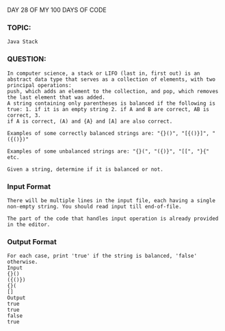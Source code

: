 DAY 28 OF MY 100 DAYS OF CODE
### TOPIC:
    Java Stack
 ### QUESTION:   
    In computer science, a stack or LIFO (last in, first out) is an abstract data type that serves as a collection of elements, with two principal operations: 
    push, which adds an element to the collection, and pop, which removes the last element that was added.
    A string containing only parentheses is balanced if the following is true: 1. if it is an empty string 2. if A and B are correct, AB is correct, 3. 
    if A is correct, (A) and {A} and [A] are also correct.

    Examples of some correctly balanced strings are: "{}()", "[{()}]", "({()})"

    Examples of some unbalanced strings are: "{}(", "({)}", "[[", "}{" etc.

    Given a string, determine if it is balanced or not.

### Input Format

    There will be multiple lines in the input file, each having a single non-empty string. You should read input till end-of-file.

    The part of the code that handles input operation is already provided in the editor.

### Output Format
    For each case, print 'true' if the string is balanced, 'false' otherwise.
    Input
    {}()
    ({()})
    {}(
    []
    Output
    true
    true
    false
    true
